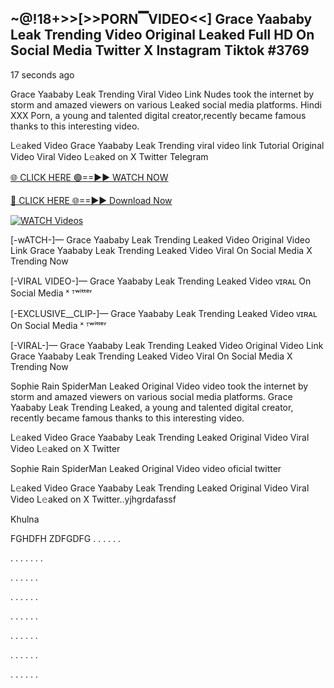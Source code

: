 ## ~@!18+>>[>>PORN▔VIDEO<<] Grace Yaababy Leak Trending Video Original Leaked Full HD On Social Media Twitter X Instagram Tiktok #3769

17 seconds ago

Grace Yaababy Leak Trending Viral Video Link Nudes took the internet by storm and amazed viewers on various Leaked social media platforms. Hindi XXX Porn, a young and talented digital creator,recently became famous thanks to this interesting video.

L𝚎aked Video Grace Yaababy Leak Trending viral video link Tutorial Original Video Viral Video L𝚎aked on X Twitter Telegram

[🌐 CLICK HERE 🟢==►► WATCH NOW](https://dekho-ki-hoy-07-2k25.blogspot.com/2025/01/viral-tv.html)

[🔴 CLICK HERE 🌐==►► Download Now](https://dekho-ki-hoy-07-2k25.blogspot.com/2025/01/viral-tv.html)

[![WATCH Videos](https://i.imgur.com/ydURGbz.png)](https://dekho-ki-hoy-07-2k25.blogspot.com/2025/01/viral-tv.html)

[-wATCH-]— Grace Yaababy Leak Trending Leaked Video Original Video Link Grace Yaababy Leak Trending Leaked Video Viral On Social Media X Trending Now

[-VIRAL VIDEO-]— Grace Yaababy Leak Trending Leaked Video ᴠɪʀᴀʟ On Social Media ˣ ᵀʷⁱᵗᵗᵉʳ

[-EXCLUSIVE__CLIP-]— Grace Yaababy Leak Trending Leaked Video ᴠɪʀᴀʟ On Social Media ˣ ᵀʷⁱᵗᵗᵉʳ

[-VIRAL-]— Grace Yaababy Leak Trending Leaked Video Original Video Link Grace Yaababy Leak Trending Leaked Video Viral On Social Media X Trending Now

Sophie Rain SpiderMan Leaked Original Video video took the internet by storm and amazed viewers on various social media platforms. Grace Yaababy Leak Trending Leaked, a young and talented digital creator, recently became famous thanks to this interesting video.

L𝚎aked Video Grace Yaababy Leak Trending Leaked Original Video Viral Video L𝚎aked on X Twitter

Sophie Rain SpiderMan Leaked Original Video video oficial twitter

L𝚎aked Video Grace Yaababy Leak Trending Leaked Original Video Viral Video L𝚎aked on X Twitter..yjhgrdafassf

Khulna

FGHDFH ZDFGDFG
.
.
.
.
.
.

.
.
.
.
.
.
.

.
.
.
.
.
.

.
.
.
.
.
.

.
.
.
.
.
.

.
.
.
.
.
.

.
.
.
.
.
.

.
.
.
.
.
.